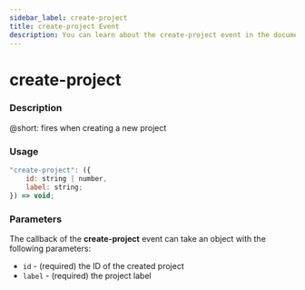 ```yaml
---
sidebar_label: create-project
title: create-project Event
description: You can learn about the create-project event in the documentation of the DHTMLX JavaScript To Do List library. Browse developer guides and API reference, try out code examples and live demos, and download a free 30-day evaluation version of DHTMLX To Do List.
---
```


# create-project

### Description

@short: fires when creating a new project

### Usage

~~~js
"create-project": ({
    id: string | number,
    label: string;
}) => void;
~~~

### Parameters

The callback of the **create-project** event can take an object with the following parameters:

- `id` - (required) the ID of the created project
- `label` - (required) the project label